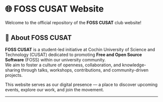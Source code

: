 # 🌐 FOSS CUSAT Website

Welcome to the official repository of the **FOSS CUSAT** club website!

## 🚀 About FOSS CUSAT

**FOSS CUSAT** is a student-led initiative at Cochin University of Science and Technology (CUSAT) dedicated to promoting **Free and Open Source Software** (FOSS) within our university community.  
We aim to foster a culture of openness, collaboration, and knowledge-sharing through talks, workshops, contributions, and community-driven projects.

This website serves as our digital presence — a place to discover upcoming events, explore our work, and join the movement.

---



